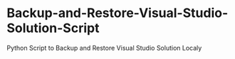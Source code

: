 # Backup-and-Restore-Visual-Studio-Solution-Script
Python Script to Backup and Restore Visual Studio Solution Localy 
